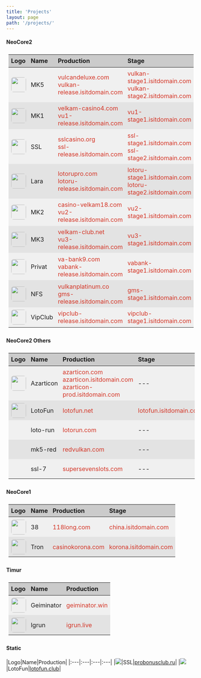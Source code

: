 ```yaml
---
title: 'Projects'
layout: page
path: '/projects/'
---
```


<style>
    table {
        border-collapse: collapse;
        padding: .4rem;
        width: 100%;
    }
    thead tr {
        background-color: rgba(0,0,0,.20);
    }
    tbody tr {
        background-color: rgba(0,0,0,.05);
        height: 52px;
        transition: background-color .2s ease;
    }
    tbody tr:nth-child(2n) {
        background-color: rgba(0,0,0,.10);
    }
    tbody tr:hover {
        background-color: rgba(0,0,0,.15);
    }
    th {
        padding: .4rem;
    }
    td {
        padding: .4rem;
    }
    td img {
        width: 40px;
        border-radius: .4rem;
        display: block;
    }
    td a {
        color: #d43324;
        text-decoration: none;
    }
    td a:hover {
        text-decoration: underline;
    }
</style>

#### NeoCore2

|Logo|Name|Production|Stage|
|:---|:---|:---|:---|
|![](vu5.png)|MK5|[vulcandeluxe.com](https://vulcandeluxe.com)<br>[vulkan-release.isitdomain.com](http://vulkan-release.isitdomain.com)|[vulkan-stage1.isitdomain.com](https://vulkan-stage1.isitdomain.com)<br>[vulkan-stage2.isitdomain.com](https://vulkan-stage2.isitdomain.com)|
|![](vu1.png)|MK1|[velkam-casino4.com](https://velkam-casino4.com)<br>[vu1-release.isitdomain.com](http://vu1-release.isitdomain.com)|[vu1-stage1.isitdomain.com](https://vu1-stage1.isitdomain.com)|
|![](ssl.png)|SSL|[sslcasino.org](https://sslcasino.org)<br>[ssl-release.isitdomain.com](http://ssl-release.isitdomain.com)|[ssl-stage1.isitdomain.com](https://ssl-stage1.isitdomain.com)<br>[ssl-stage2.isitdomain.com](https://ssl-stage2.isitdomain.com)|
|![](lotoru.png)|Lara|[lotorupro.com](http://lotorupro.com)<br>[lotoru-release.isitdomain.com](http://lotoru-release.isitdomain.com)|[lotoru-stage1.isitdomain.com](https://lotoru-stage1.isitdomain.com)<br>[lotoru-stage2.isitdomain.com](https://lotoru-stage2.isitdomain.com)|
|![](vu2.png)|MK2|[casino-velkam18.com](http://casino-velkam18.com)<br>[vu2-release.isitdomain.com](http://vu2-release.isitdomain.com)|[vu2-stage1.isitdomain.com](https://vu2-stage1.isitdomain.com)|
|![](vu3.png)|MK3|[velkam-club.net](https://velkam-club.net)<br>[vu3-release.isitdomain.com](https://vu3-release.isitdomain.com)|[vu3-stage1.isitdomain.com](https://vu3-stage1.isitdomain.com)|
|![](vabank.png)|Privat|[va-bank9.com](https://va-bank9.com)<br>[vabank-release.isitdomain.com](http://vabank-release.isitdomain.com)|[vabank-stage1.isitdomain.com](https://vabank-stage1.isitdomain.com)|
|![](gms.png)|NFS|[vulkanplatinum.co](https://vulkanplatinum.co)<br>[gms-release.isitdomain.com](http://gms-release.isitdomain.com)|[gms-stage1.isitdomain.com](https://gms-stage1.isitdomain.com)|
|![](https://content.sentimony.com/assets/img/releases/small/sencd025/zymosis-insight.jpg)|VipClub|[vipclub-release.isitdomain.com](https://vipclub-release.isitdomain.com)|[vipclub-stage1.isitdomain.com](https://vipclub-stage1.isitdomain.com)|

#### NeoCore2 Others

|Logo|Name|Production|Stage|
|:---|:---|:---|:---|
|![](azarticon.png)|Azarticon|[azarticon.com](http://azarticon.com)<br>[azarticon.isitdomain.com](http://azarticon-prod.isitdomain.com)<br>[azarticon-prod.isitdomain.com](http://azarticon.isitdomain.com)|---|
|![](lotofun.png)|LotoFun|[lotofun.net](http://lotofun.net)|[lotofun.isitdomain.com](http://lotofun.isitdomain.com)|
||loto-run|[lotorun.com](http://lotorun.com)|---|
||mk5-red|[redvulkan.com](http://redvulkan.com)|---|
||ssl-7|[supersevenslots.com](http://supersevenslots.com)|---|

#### NeoCore1

|Logo|Name|Production|Stage|
|:---|:---|:---|:---|
|![](longbao.png)|38|[118long.com](http://118long.com)|[china.isitdomain.com](http://china.isitdomain.com)|
|![](korona.png)|Tron|[casinokorona.com](http://casinokorona.com)|[korona.isitdomain.com](http://korona.isitdomain.com)|

#### Timur

|Logo|Name|Production|
|:---|:---|:---|
|![](gaminator.png)|Geiminator|[geiminator.win](http://geiminator.win)|
|![](igrun.png)|Igrun|[igrun.live](http://igrun.live)|

#### Static

|Logo|Name|Production|
|:---|:---|:---|:---|
|![](ssl.png)|SSL|[probonusclub.ru](http://probonusclub.ru)|
|![](lotofun.png)|LotoFun|[lotofun.club](http://lotofun.club)|

